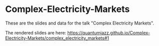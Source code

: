 # Complex-Electricity-Markets

These are the slides and data for the talk "Complex Electricity Markets".

The rendered slides are here: 
https://quantumjazz.github.io/Complex-Electricity-Markets/complex_electricity_markets#1
